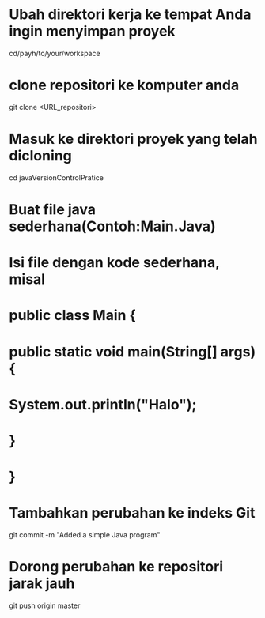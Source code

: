 # Ubah direktori kerja ke tempat Anda ingin menyimpan proyek
cd/payh/to/your/workspace
# clone repositori ke komputer anda
git clone <URL_repositori>
# Masuk ke direktori proyek yang telah dicloning
cd javaVersionControlPratice

# Buat file java sederhana(Contoh:Main.Java)
# Isi file dengan kode sederhana, misal
# public class Main {
# public static void main(String[] args) {
#
#        System.out.println("Halo");
#    }
# }

# Tambahkan perubahan ke indeks Git
git commit -m "Added a simple Java program"

# Dorong perubahan ke repositori jarak jauh
git push origin master